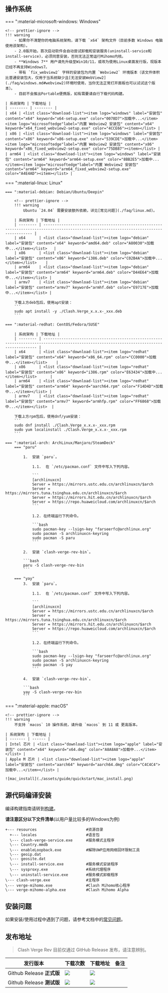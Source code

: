 ## 操作系统

=== ":material-microsoft-windows: Windows"

    <!-- prettier-ignore -->
    !!! warning
        - 如果你不清楚你的电脑系统架构，请下载 `x64` 架构文件（目前多数 Windows 电脑使用该架构）。
        - 2.0版开始，首次启动软件会自动尝试卸载和安装服务(uninstall-service和install-service)，必须同意安装，否则无法正常运行Mihomo内核。
        - **Windows 7** 用户请先升级至Win10/11，或改为使用Linux桌面发行版，现版本已经不再支持Windows7。
        - 带有 `fix_webview2` 字样的安装包为内置 `Webview2` 环境版本（该文件体积比普通安装包大，仅用于当系统缺少且[无法安装WebView2](./faq/windows.md#webview2)环境时使用，当你无法正常打开面板也可以试试这个版本）。
        - 目前不会推出Portable便携版，如有需要请自行下载代码构建。
    
    | 系统架构 | 下载地址 |
    | -------- | -------- |
    | x64 | <list class="download-list"><item logo="windows" label="安装包" content="x64" keyword="x64-setup.exe" color="0078D7">加载中...</item><item logo="microsoftedge"label="内置 Webview2 安装包" content="x64" keyword="x64_fixed_webview2-setup.exe" color="4CCE66"><item></list> |
    | x86 | <list class="download-list"><item logo="windows" label="安装包" content="x86" keyword="x86-setup.exe" color="539CDE">加载中...</item><item logo="microsoftedge"label="内置 Webview2 安装包" content="x86" keyword="x86_fixed_webview2-setup.exe" color="75DB87"><item></list> |
    | arm64 | <list class="download-list"><item logo="windows" label="安装包" content="arm64" keyword="arm64-setup.exe" color="8BB2E5">加载中...</item><item logo="microsoftedge"label="内置 Webview2 安装包" content="arm64" keyword="arm64_fixed_webview2-setup.exe" color="A4E4AD"><item></list> |

=== ":material-linux: Linux"

    === ":material-debian: Debian/Ubuntu/Deepin"
    
        <!-- prettier-ignore -->
        !!! warning
            Ubuntu `24.04` 需要安装额外依赖，详见[常见问题](./faq/linux.md)。
    
        | 系统架构 | 下载地址 |
        | -------- | --------------------------------------------------------------------------------------------------------------------------------------- |
        | x64      | <list class="download-list"><item logo="debian" label="安装包" content="x64" keyword="amd64.deb" color="A80030">加载中...</item></list>   |
        | x86      | <list class="download-list"><item logo="debian" label="安装包" content="x86" keyword="i386.deb" color="C02B4A">加载中...</item></list>    |
        | arm64    | <list class="download-list"><item logo="debian" label="安装包" content="arm64" keyword="arm64.deb" color="D44E64">加载中...</item></list> |
        | armv7    | <list class="download-list"><item logo="debian" label="安装包" content="armv7" keyword="armhf.deb" color="E9717E">加载中...</item></list> |
    
        下载上方deb包后，使用apt安装：
        ```
        sudo apt install -y ./Clash.Verge_x.x.x-_xxx.deb
        ```
    
    === ":material-redhat: CentOS/Fedora/SUSE"
    
        | 系统架构 | 下载地址 |
        | -------- | ----------------------------------------------------------------------------------------------------------------------------------------- |
        | x64      | <list class="download-list"><item logo="redhat" label="安装包" content="x64" keyword="x86_64.rpm" color="CC0000">加载中...</item></list>    |
        | x86      | <list class="download-list"><item logo="redhat" label="安装包" content="x86" keyword="i386.rpm" color="E63434">加载中...</item></list>      |
        | arm64    | <list class="download-list"><item logo="redhat" label="安装包" content="arm64" keyword="aarch64.rpm" color="F14D4D">加载中...</item></list> |
        | armv7    | <list class="download-list"><item logo="redhat" label="安装包" content="armv7" keyword="armhfp.rpm" color="FF6868">加载中...</item></list>  |
    
        下载上方rpm包后，使用dnf/yum安装：
        ```
        sudo dnf install ./Clash.Verge_x.x.x-_xxx.rpm
        sudo yum localinstall ./Clash.Verge_x.x.x-_xxx.rpm
        ```
    
    === ":material-arch: ArchLinux/Manjaro/SteamDeck"
        === "paru"
    
            1.  安装 `paru`。
    
                1.1.  在 `/etc/pacman.conf` 文件中写入下列内容。
    
                ```
                [archlinuxcn]
                Server = https://mirrors.ustc.edu.cn/archlinuxcn/$arch
                Server = https://mirrors.tuna.tsinghua.edu.cn/archlinuxcn/$arch
                Server = https://mirrors.hit.edu.cn/archlinuxcn/$arch
                Server = https://repo.huaweicloud.com/archlinuxcn/$arch
                ```
    
                1.2. 在终端运行下列命令。
    
                ```bash
                sudo pacman-key --lsign-key "farseerfc@archlinux.org"
                sudo pacman -S archlinuxcn-keyring
                sudo pacman -S paru
                ```
    
            2.  安装 `clash-verge-rev-bin`。
    
            ```bash
            paru -S clash-verge-rev-bin
            ```
    
        === "yay"
            3.  安装 `paru`。
    
                1.1.  在 `/etc/pacman.conf` 文件中写入下列内容。
    
                ```
                [archlinuxcn]
                Server = https://mirrors.ustc.edu.cn/archlinuxcn/$arch
                Server = https://mirrors.tuna.tsinghua.edu.cn/archlinuxcn/$arch
                Server = https://mirrors.hit.edu.cn/archlinuxcn/$arch
                Server = https://repo.huaweicloud.com/archlinuxcn/$arch
                ```
    
                1.2. 在终端运行下列命令。
    
                ```bash
                sudo pacman-key --lsign-key "farseerfc@archlinux.org"
                sudo pacman -S archlinuxcn-keyring
                sudo pacman -S yay
                ```
    
            4.  安装 `clash-verge-rev-bin`。
    
            ```bash
            yay -S clash-verge-rev-bin
            ```

=== ":material-apple: macOS"

    <!-- prettier-ignore -->
    !!! warning
        不支持 `macos` 10 操作系统，请升级 `macos` 到 11 或 更高版本。
    
    | 系统架构 | 下载地址 |
    | ------- | ------ |
    | Intel 芯片 | <list class="download-list"><item logo="apple" label="安装包" content="x64" keyword="x64.dmg" color="A8A8A8">加载中...</item></list> |
    | Apple M 芯片 | <list class="download-list"><item logo="apple" label="安装包" content="aarch64" keyword="aarch64.dmg" color="C4C4C4">加载中...</item></list> |
    
    ![mac_install](./assets/guide/quickstart/mac_install.png)

## 源代码编译安装

编译构建指南请转到[构建](https://github.com/clash-verge-rev/clash-verge-rev/blob/main/CONTRIBUTING.md)。

**请注意区分以下文件清单**(以用户量比较多的Windows为例)

```shell
+--- resources 						#资源目录
  +--- locales 						#语言包
  \--- clash-verge-service.exe  	#服务模式主程序
  \--- Country.mmdb
  \--- enableLoopback.exe			#解除UWP应用网络回环限制工具
  \--- geoip.dat
  \--- geosite.dat
  \--- install-service.exe			#服务模式安装程序
  \--- sysproxy.exe					#系统代理程序
  \--- uninstall-service.exe		#服务模式卸载程序
\--- clash-verge.exe				#主程序
\--- verge-mihomo.exe				#Clash Mihomo核心程序
\--- verge-mihomo-alpha.exe			#Clash Mihomo Alpha
```

## 安装问题

如果安装/使用过程中遇到了问题，请参考文档中的[常见问题](./faq/windows.md)。

## 发布地址

> Clash Verge Rev 目前仅通过 GitHub Release 发布，请注意辨别。

| 发行版本                  | 下载次数                                                                                                          | 下载地址                                                                                                                                                                                | 备注                                 |
| ------------------------- | ----------------------------------------------------------------------------------------------------------------- | --------------------------------------------------------------------------------------------------------------------------------------------------------------------------------------- | ------------------------------------ |
| Github Release **正式版** | <img src="https://img.shields.io/github/downloads/clash-verge-rev/clash-verge-rev/latest/total?label=@latest">    | <a href='https://github.com/clash-verge-rev/clash-verge-rev/releases/latest' target="_blank"><img src="https://img.shields.io/github/v/release/clash-verge-rev/clash-verge-rev"></a>    |                                      |
| Github Release **测试版** | <img src="https://img.shields.io/github/downloads-pre/clash-verge-rev/clash-verge-rev/latest/total?label=@alpha"> | <a href='https://github.com/clash-verge-rev/clash-verge-rev/releases/tag/alpha' target="_blank"><img src="https://img.shields.io/github/v/release/clash-verge-rev/clash-verge-rev"></a> |  |

<script>
const fileList = [];
const divList = document.querySelectorAll("list item");
const githubLink = "https://github.com/clash-verge-rev/clash-verge-rev/releases";
(async () => {
  const link = "https://api.github.com/repos/clash-verge-rev/clash-verge-rev/releases/latest";
  const { assets } = await fetch(link).then((r) => r.json());
  for (const { name, browser_download_url: url } of assets) {
    fileList.push({ name, url });
  }
  for (const div of divList) {
    const logo = div.getAttribute("logo");
    const label = div.getAttribute("label");
    const keyword = div.getAttribute("keyword");
    const content = div.getAttribute("content");
    const color = div.getAttribute("color") ?? "44CC11";
    div.innerHTML = fileList.map(({ name, url }) => {
      if (name.endsWith(keyword)) {
        const a = document.createElement("a");
        a.href = url;
        const img = document.createElement("img");
        img.src = `https://img.shields.io/badge/${label}-${content}-${color}?logo=${logo}`;
        a.appendChild(img);
        return a.outerHTML;
      }
      return "";
    }).join("");
  }
})();
</script>
<style>
list{
  display: flex;
  gap: 8px;
}
</style>
